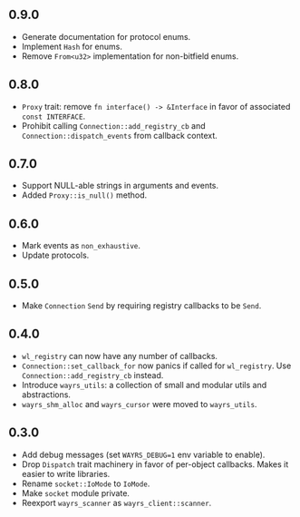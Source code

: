 ## 0.9.0

- Generate documentation for protocol enums.
- Implement `Hash` for enums.
- Remove `From<u32>` implementation for non-bitfield enums.

## 0.8.0

- `Proxy` trait: remove `fn interface() -> &Interface` in favor of associated `const INTERFACE`.
-  Prohibit calling `Connection::add_registry_cb` and `Connection::dispatch_events` from callback context.

## 0.7.0

- Support NULL-able strings in arguments and events.
- Added `Proxy::is_null()` method.

## 0.6.0

- Mark events as `non_exhaustive`.
- Update protocols.

## 0.5.0

- Make `Connection` `Send` by requiring registry callbacks to be `Send`.

## 0.4.0

- `wl_registry` can now have any number of callbacks.
- `Connection::set_callback_for` now panics if called for `wl_registry`. Use `Connection::add_registry_cb` instead.
- Introduce `wayrs_utils`: a collection of small and modular utils and abstractions.
- `wayrs_shm_alloc` and `wayrs_cursor` were moved to `wayrs_utils`.

## 0.3.0

- Add debug messages (set `WAYRS_DEBUG=1` env variable to enable).
- Drop `Dispatch` trait machinery in favor of per-object callbacks. Makes it easier to write libraries.
- Rename `socket::IoMode` to `IoMode`.
- Make `socket` module private.
- Reexport `wayrs_scanner` as `wayrs_client::scanner`.
